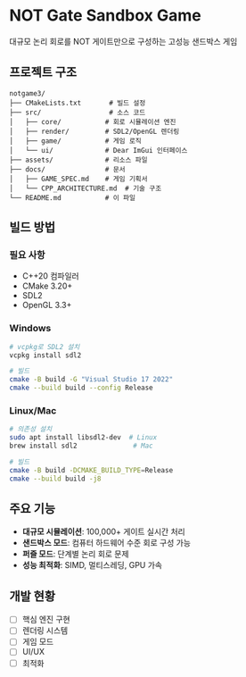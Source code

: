 # NOT Gate Sandbox Game

대규모 논리 회로를 NOT 게이트만으로 구성하는 고성능 샌드박스 게임

## 프로젝트 구조

```
notgame3/
├── CMakeLists.txt       # 빌드 설정
├── src/                 # 소스 코드
│   ├── core/           # 회로 시뮬레이션 엔진
│   ├── render/         # SDL2/OpenGL 렌더링
│   ├── game/           # 게임 로직
│   └── ui/             # Dear ImGui 인터페이스
├── assets/             # 리소스 파일
├── docs/               # 문서
│   ├── GAME_SPEC.md    # 게임 기획서
│   └── CPP_ARCHITECTURE.md  # 기술 구조
└── README.md           # 이 파일
```

## 빌드 방법

### 필요 사항
- C++20 컴파일러
- CMake 3.20+
- SDL2
- OpenGL 3.3+

### Windows
```bash
# vcpkg로 SDL2 설치
vcpkg install sdl2

# 빌드
cmake -B build -G "Visual Studio 17 2022"
cmake --build build --config Release
```

### Linux/Mac
```bash
# 의존성 설치
sudo apt install libsdl2-dev  # Linux
brew install sdl2              # Mac

# 빌드
cmake -B build -DCMAKE_BUILD_TYPE=Release
cmake --build build -j8
```

## 주요 기능

- **대규모 시뮬레이션**: 100,000+ 게이트 실시간 처리
- **샌드박스 모드**: 컴퓨터 하드웨어 수준 회로 구성 가능
- **퍼즐 모드**: 단계별 논리 회로 문제
- **성능 최적화**: SIMD, 멀티스레딩, GPU 가속

## 개발 현황

- [ ] 핵심 엔진 구현
- [ ] 렌더링 시스템
- [ ] 게임 모드
- [ ] UI/UX
- [ ] 최적화
